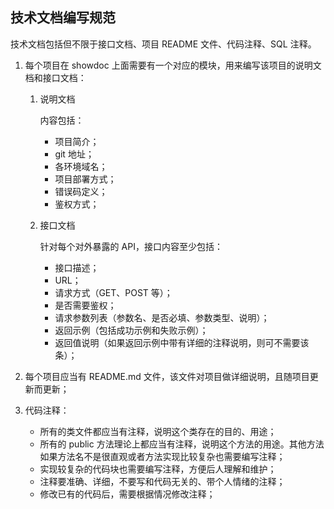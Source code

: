 ## 技术文档编写规范

技术文档包括但不限于接口文档、项目 README 文件、代码注释、SQL 注释。

1. 每个项目在 showdoc 上面需要有一个对应的模块，用来编写该项目的说明文档和接口文档：

   1. 说明文档

      内容包括：

      - 项目简介；
      - git 地址；
      - 各环境域名；
      - 项目部署方式；
      - 错误码定义；
      - 鉴权方式；

   2. 接口文档

      针对每个对外暴露的 API，接口内容至少包括：

      - 接口描述；
      - URL；
      - 请求方式（GET、POST 等）；
      - 是否需要鉴权；
      - 请求参数列表（参数名、是否必填、参数类型、说明）；
      - 返回示例（包括成功示例和失败示例）；
      - 返回值说明（如果返回示例中带有详细的注释说明，则可不需要该条）；

1. 每个项目应当有 README.md 文件，该文件对项目做详细说明，且随项目更新而更新；

1. 代码注释：
   - 所有的类文件都应当有注释，说明这个类存在的目的、用途；
   - 所有的 public 方法理论上都应当有注释，说明这个方法的用途。其他方法如果方法名不是很直观或者方法实现比较复杂也需要编写注释；
   - 实现较复杂的代码块也需要编写注释，方便后人理解和维护；
   - 注释要准确、详细，不要写和代码无关的、带个人情绪的注释；
   - 修改已有的代码后，需要根据情况修改注释；